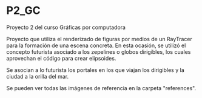 # P2_GC
Proyecto 2 del curso Gráficas por computadora

Proyecto que utiliza el renderizado de figuras por medios de un RayTracer para la formación de una escena concreta.
En esta ocasión, se utilizó el concepto futurista asociado a los zepelines o globos dirigibles, los cuales aprovechan
el código para crear elipsoides.

Se asocian a lo futurista los portales en los que viajan los dirigibles y la ciudad a la orilla del mar.

Se pueden ver todas las imágenes de referencia en la carpeta "references".
